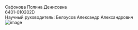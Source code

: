 Сафонова Полина Денисовна  
6401-010302D  
Научный руководитель: Белоусов Александр Александрович  
![image](https://github.com/user-attachments/assets/f4ae3820-3c65-4926-87e6-ef584f18c558)
